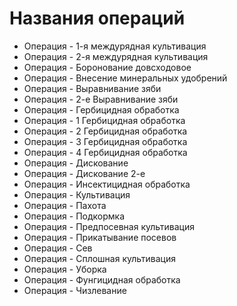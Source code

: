 # Названия операций

- Операция - 1-я междурядная культивация
- Операция - 2-я междурядная культивация
- Операция - Боронование довсходовое
- Операция - Внесение минеральных удобрений
- Операция - Выравнивание зяби
- Операция - 2-е Выравнивание зяби
- Операция - Гербицидная обработка
- Операция - 1 Гербицидная обработка
- Операция - 2 Гербицидная обработка
- Операция - 3 Гербицидная обработка
- Операция - 4 Гербицидная обработка
- Операция - Дискование
- Операция - Дискование 2-е
- Операция - Инсектицидная обработка
- Операция - Культивация
- Операция - Пахота
- Операция - Подкормка
- Операция - Предпосевная культивация
- Операция - Прикатывание посевов
- Операция - Сев
- Операция - Сплошная культивация
- Операция - Уборка
- Операция - Фунгицидная обработка
- Операция - Чизлевание